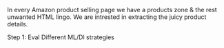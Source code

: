 In every Amazon product selling page we have a products zone & the rest unwanted HTML lingo. We are intrested in extracting the juicy product details.

Step 1:
Eval Different ML/Dl strategies
